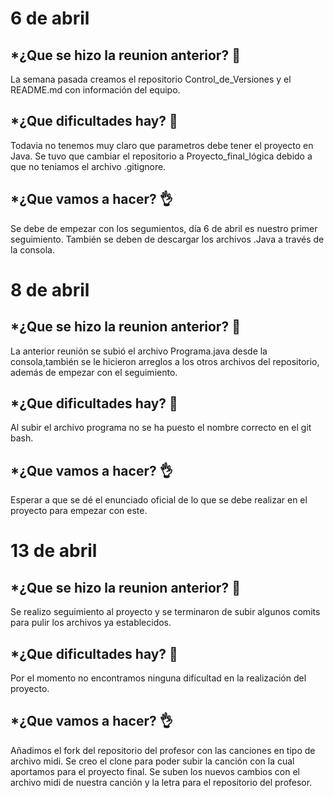 # 6 de abril
## *¿Que se hizo la reunion anterior? 👊

La semana pasada creamos el repositorio Control_de_Versiones y el README.md con información del equipo.

## *¿Que dificultades hay? 🤔

Todavia no tenemos muy claro que parametros debe tener el proyecto en Java.
Se tuvo que cambiar el repositorio a Proyecto_final_lógica debido a que no teniamos el archivo .gitignore.

## *¿Que vamos a hacer? 👌

Se debe de empezar con los segumientos, día 6 de abril es nuestro primer seguimiento.
También se deben de descargar los archivos .Java a través de la consola.

# 8 de abril
## *¿Que se hizo la reunion anterior? 👊

La anterior reunión se subió el archivo Programa.java desde la consola,también se le hicieron arreglos
a los otros archivos del repositorio, además de empezar con el seguimiento.

## *¿Que dificultades hay? 🤔

Al subir el archivo programa no se ha puesto el nombre correcto en el git bash.

## *¿Que vamos a hacer? 👌

Esperar a que se dé el enunciado oficial de lo que se debe realizar en el proyecto para empezar con este.

# 13 de abril
## *¿Que se hizo la reunion anterior? 👊

Se realizo seguimiento al proyecto y se terminaron de subir algunos comits para pulir los archivos ya establecidos.

## *¿Que dificultades hay? 🤔

Por el momento no encontramos ninguna dificultad en la realización del proyecto.

## *¿Que vamos a hacer? 👌
Añadimos el fork del repositorio del profesor con las canciones en tipo de archivo midi.
Se creo el clone para poder subir la canción con la cual aportamos para el proyecto final.
Se suben los nuevos cambios con el archivo midi de nuestra canción y la letra para el repositorio del profesor.
